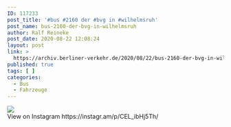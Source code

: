 ```yaml
---
ID: 117233
post_title: '#bus #2160 der #bvg in #wilhelmsruh'
post_name: bus-2160-der-bvg-in-wilhelmsruh
author: Ralf Reineke
post_date: 2020-08-22 12:08:24
layout: post
link: >
  https://archiv.berliner-verkehr.de/2020/08/22/bus-2160-der-bvg-in-wilhelmsruh/
published: true
tags: [ ]
categories:
  - Bus
  - Fahrzeuge
---
```

<div><img src='https://scontent-iad3-1.cdninstagram.com/v/t51.29350-15/117980011_307944243959516_958372536005675262_n.jpg?_nc_cat=104&_nc_sid=8ae9d6&_nc_ohc=UWn0sI-DDCoAX_keQVJ&_nc_ht=scontent-iad3-1.cdninstagram.com&oh=f9daa71430aa9f03bf0e308344284ea2&oe=5F682034' style='max-width:600px;' /><br/><div>View on Instagram https://instagr.am/p/CEL_ibHj5Th/</div></div>